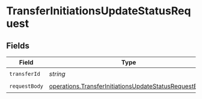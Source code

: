 # TransferInitiationsUpdateStatusRequest


## Fields

| Field                                                                                                                          | Type                                                                                                                           | Required                                                                                                                       | Description                                                                                                                    |
| ------------------------------------------------------------------------------------------------------------------------------ | ------------------------------------------------------------------------------------------------------------------------------ | ------------------------------------------------------------------------------------------------------------------------------ | ------------------------------------------------------------------------------------------------------------------------------ |
| `transferId`                                                                                                                   | *string*                                                                                                                       | :heavy_check_mark:                                                                                                             | N/A                                                                                                                            |
| `requestBody`                                                                                                                  | [operations.TransferInitiationsUpdateStatusRequestBody](../../models/operations/transferinitiationsupdatestatusrequestbody.md) | :heavy_check_mark:                                                                                                             | N/A                                                                                                                            |